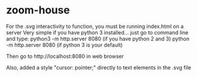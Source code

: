 # zoom-house

For the .svg interactivity to function, you must be running index.html on a server
Very simple if you have python 3 installed... just go to command line and type:
  python3 -m http.server 8080    (if you have python 2 and 3)
  python -m http.server 8080     (if python 3 is your default)

Then go to http://localhost:8080 in web browser

Also, added a style "cursor: pointer;" directly to text elements in the .svg file